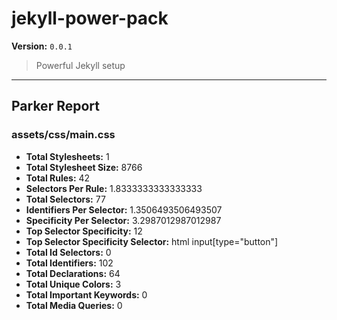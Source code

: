 # jekyll-power-pack

**Version:** `0.0.1`

> Powerful Jekyll setup

* * *

## Parker Report

### assets/css/main.css

- **Total Stylesheets:** 1
- **Total Stylesheet Size:** 8766
- **Total Rules:** 42
- **Selectors Per Rule:** 1.8333333333333333
- **Total Selectors:** 77
- **Identifiers Per Selector:** 1.3506493506493507
- **Specificity Per Selector:** 3.2987012987012987
- **Top Selector Specificity:** 12
- **Top Selector Specificity Selector:** html input[type="button"]
- **Total Id Selectors:** 0
- **Total Identifiers:** 102
- **Total Declarations:** 64
- **Total Unique Colors:** 3
- **Total Important Keywords:** 0
- **Total Media Queries:** 0
